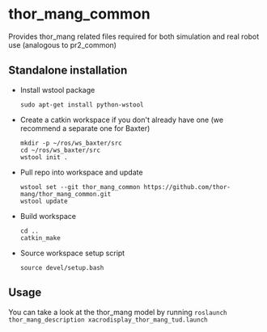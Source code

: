 # thor_mang_common
Provides thor_mang related files required for both simulation and real robot use (analogous to pr2_common)


## Standalone installation


* Install wstool package

    ```
    sudo apt-get install python-wstool
    ```
    
* Create a catkin workspace if you don't already have one (we recommend a separate one for Baxter)

    ```
    mkdir -p ~/ros/ws_baxter/src
    cd ~/ros/ws_baxter/src
    wstool init .
    ```
* Pull repo into workspace and update
    ```
    wstool set --git thor_mang_common https://github.com/thor-mang/thor_mang_common.git
    wstool update
    ```
* Build workspace
    ```
    cd ..
    catkin_make
    ```
* Source workspace setup script
    ```
    source devel/setup.bash
    ```
    
## Usage

You can take a look at the thor_mang model by running
    ```
    roslaunch thor_mang_description xacrodisplay_thor_mang_tud.launch
    ```

